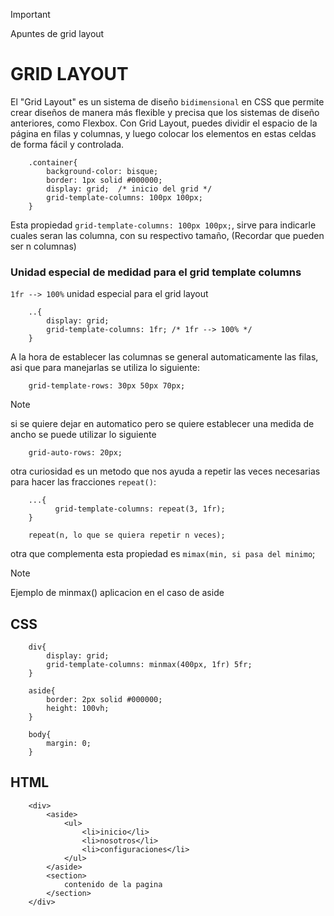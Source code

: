 > [!IMPORTANT]
> Apuntes de grid layout

# GRID LAYOUT
El "Grid Layout" es un sistema de diseño `bidimensional` en CSS que permite crear diseños de manera más flexible y precisa que los sistemas de diseño anteriores, como Flexbox. Con Grid Layout, puedes dividir el espacio de la página en filas y columnas, y luego colocar los elementos en estas celdas de forma fácil y controlada.

```
    .container{
        background-color: bisque;
        border: 1px solid #000000;
        display: grid;  /* inicio del grid */
        grid-template-columns: 100px 100px;
    }

```

Esta propiedad ``` grid-template-columns: 100px 100px; ```, sirve para indicarle cuales seran las columna, con su respectivo tamaño, (Recordar que pueden ser n columnas)

### Unidad especial de medidad para el grid template columns

`1fr --> 100%` unidad especial para el grid layout

```
    ..{
        display: grid; 
        grid-template-columns: 1fr; /* 1fr --> 100% */
    }
```

A la hora de establecer las columnas se general automaticamente las filas, asi que para manejarlas se utiliza lo siguiente: 

```
    grid-template-rows: 30px 50px 70px;

```


>[!NOTE]
> si se quiere dejar en automatico pero se quiere establecer una medida de ancho se puede utilizar lo siguiente 

```
    grid-auto-rows: 20px;

```

otra curiosidad es un metodo que nos ayuda a repetir las veces necesarias para hacer las fracciones `repeat()`: 

```
    ...{
          grid-template-columns: repeat(3, 1fr);
    }

    repeat(n, lo que se quiera repetir n veces); 

```
otra que complementa esta propiedad es `mimax(min, si pasa del minimo`; 

>[!NOTE]
> Ejemplo de minmax() aplicacion en el caso de aside

## CSS
```
    div{
        display: grid;
        grid-template-columns: minmax(400px, 1fr) 5fr;
    }

    aside{
        border: 2px solid #000000;
        height: 100vh;
    }

    body{
        margin: 0;
    }
```

## HTML
```
    <div>
        <aside>
            <ul>
                <li>inicio</li>
                <li>nosotros</li>
                <li>configuraciones</li>
            </ul>
        </aside>
        <section>
            contenido de la pagina
        </section>
    </div>
```
